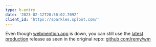 ```yaml
---
type: h-entry
date: '2023-02-12T20:50:02.709Z'
client_id: 'https://sparkles.sploot.com/'
---
```

Even though [webmention.app](https://webmention.app) is down, you can still use the [latest production](https://wm-i4t3xreum.vercel.app/) release as seen in the original repo: [github com/remy/wm](https://github.com/remy/wm/deployments/activity_log)
